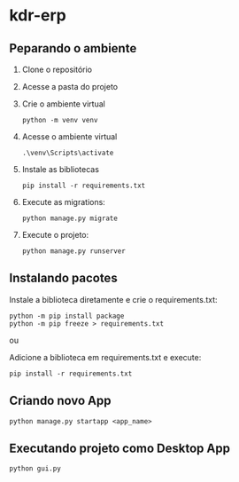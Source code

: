 # kdr-erp

## Peparando o ambiente

1. Clone o repositório

2. Acesse a pasta do projeto

3. Crie o ambiente virtual

    ```
    python -m venv venv
    ```

4. Acesse o ambiente virtual

    ```
    .\venv\Scripts\activate
    ```

5. Instale as bibliotecas

    ```
    pip install -r requirements.txt
    ```

6. Execute as migrations:

    ```
    python manage.py migrate
    ```

7. Execute o projeto:

    ```
    python manage.py runserver
    ```

## Instalando pacotes

Instale a biblioteca diretamente e crie o requirements.txt:

```
python -m pip install package
python -m pip freeze > requirements.txt
```

ou 

Adicione a biblioteca em requirements.txt e execute:

```
pip install -r requirements.txt
```

## Criando novo App

```
python manage.py startapp <app_name>
```

## Executando projeto como Desktop App

```
python gui.py
```